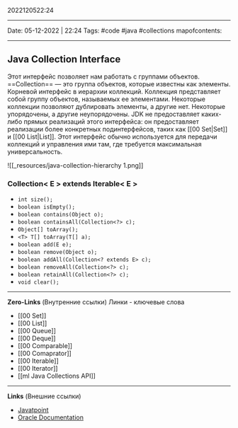 2022120522:24
___
Date: 05-12-2022 | 22:24
Tags: #code #java #collections 
mapofcontents:
___
## Java Collection Interface 
Этот интерфейс позволяет нам работать с группами объектов.
==Collection== — это группа объектов, которые известны как элементы. 
Корневой интерфейс в иерархии коллекций. Коллекция представляет собой группу объектов, называемых ее элементами. Некоторые коллекции позволяют дублировать элементы, а другие нет. Некоторые упорядочены, а другие неупорядочены. JDK не предоставляет каких-либо прямых реализаций этого интерфейса: он предоставляет реализации более конкретных подинтерфейсов, таких как [[00 Set|Set]] и [[00 List|List]]. Этот интерфейс обычно используется для передачи коллекций и управления ими там, где требуется максимальная универсальность.


![[_resources/java-collection-hierarchy 1.png]]


### Collection< E > extends Iterable< E >

-   `int size();`
-   `boolean isEmpty();`
-   `boolean contains(Object o);`
-   `boolean containsAll(Collection<?> c);`
-   `Object[] toArray();`
-   `<T> T[] toArray(T[] a);`
-   `boolean add(E e);`
-   `boolean remove(Object o);`
-   `boolean addAll(Collection<? extends E> c);`
-   `boolean removeAll(Collection<?> c);`
-   `boolean retainAll(Collection<?> c);`
-   `void clear();`

-----
**Zero-Links**  (Внутренние ссылки) Линки - ключевые слова
- [[00 Set]]
- [[00 List]]
- [[00 Queue]]
- [[00 Deque]]
- [[00 Comparable]]
- [[00 Comaprator]]
- [[00 Iterable]]
- [[00 Iterator]]
- [[ml Java Collections API]]

------
**Links** (Внешние ссылки)
- [Javatpoint](https://www.javatpoint.com/java-collection)
- [Oracle Documentation](https://docs.oracle.com/javase/8/docs/api/java/util/Collection.html)
